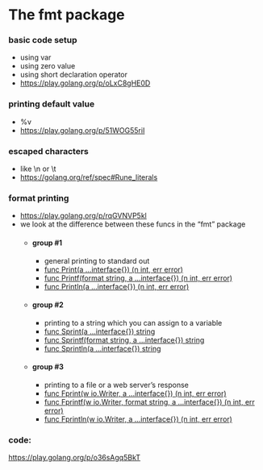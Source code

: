 # The fmt package

### basic code setup
 - using var
  - using zero value
 - using short declaration operator
 - https://play.golang.org/p/oLxC8gHE0D 
### printing default value
 - %v
 - https://play.golang.org/p/51WOG55riI 
### escaped characters
 - like \n or \t
 - https://golang.org/ref/spec#Rune_literals 
### format printing
 - https://play.golang.org/p/rqGVNVP5kl 
 - we look at the difference between these funcs in the “fmt” package
   - #### group #1 
     - general printing to standard out
     - [func Print(a ...interface{}) (n int, err error)](http://godoc.org/fmt#Print)
     - [func Printf(format string, a ...interface{}) (n int, err error)](http://godoc.org/fmt#Printf)
     - [func Println(a ...interface{}) (n int, err error)](http://godoc.org/fmt#Println)
   - #### group #2
     - printing to a string which you can assign to a variable
     - [func Sprint(a ...interface{}) string](http://godoc.org/fmt#Sprint)
     - [func Sprintf(format string, a ...interface{}) string](http://godoc.org/fmt#Sprintf)
     - [func Sprintln(a ...interface{}) string](http://godoc.org/fmt#Sprintln)
   - #### group #3
     - printing to a file or a web server’s response
     - [func Fprint(w io.Writer, a ...interface{}) (n int, err error)](http://godoc.org/fmt#Fprint)
     - [func Fprintf(w io.Writer, format string, a ...interface{}) (n int, err error)](http://godoc.org/fmt#Fprintf)
     - [func Fprintln(w io.Writer, a ...interface{}) (n int, err error)](http://godoc.org/fmt#Fprintln)

### code:
https://play.golang.org/p/o36sAgq5BkT 

